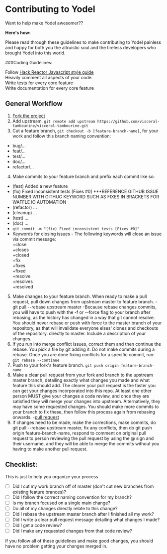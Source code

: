 # Contributing to Yodel

Want to help make Yodel awesomer??

**Here's how:**

Please read through these guidelines to make contributing to Yodel painless and happy for both you the altruistic
soul and the tireless developers who brought Yodel into this world. 

###Coding Guidelines:

Follow [Hack Reactor Javascript style guide](https://github.com/hackreactor-labs/style-guide)   
Heavily comment all aspects of your code.  
Write tests for every core feature  
Write documentation for every core feature  


## General Workflow

1. [Fork the project](https://help.github.com/fork-a-repo/)
2. Add upstream, `git remote add upstream https://github.com/visceral-tambourine/visceral-tambourine.git`  
3. Cut a feature branch, `git checkout -b [feature-branch-name]`, for your work and follow this branch naming convention:
  - bug/...
  - feat/...
  - test/...
  - doc/...
  - refactor/...
4. Make commits to your feature branch and prefix each commit like so: 
  - (feat) Added a new feature
  - (fix) Fixed inconsistent tests [Fixes #0] ***REFERENCE GITHUB ISSUE NUMBER WITH GITHUG KEYWORD SUCH AS FIXES IN BRACKETS FOR WAFFLE IO AUTOMATION
  - (refactor) ...
  - (cleanup) ...
  - (test) ...
  - (doc) ...
  - `git commit -m "(fix) Fixed inconsistent tests [Fixes #0]"`
  - Keywords for closing issues - The following keywords will close an issue via commit message:  
    +close  
    +closes  
    +closed  
    +fix  
    +fixes  
    +fixed  
    +resolve  
    +resolves  
    +resolved  
5. Make changes to your feature branch. When ready to make a pull request, pull down changes from upstream master to feature branch. 
  -git pull --rebase upstream master
  -Because rebase changes commits, you will have to push with the -f or --force flag to your branch after rebasing, as the history has changed in a way that git cannot resolve. You should never rebase or push with force to the master branch of your repository, as that will invalidate everyone elses' clones and checkouts of the repository.
   directly to master. Include a description of your changes.
6. If you run into merge conflict issues, correct them and then continue the rebase. You pick a file by git adding it. Do not make commits during a rebase. Once you are done fixing conflicts for a specific commit, run:
  `git rebase --continue`
7. Push to your fork's feature branch.
  `git push origin feature-branch-name`
8. Make a clear pull request from your fork and branch to the upstream master branch, detailing exactly what changes you made and what feature this should add. The clearer your pull request is the faster you can get your changes incorporated into this repo.  At least one other person MUST give your changes a code review, and once they are satisfied they will merge your changes into upstream. Alternatively, they may have some requested changes. You should make more commits to your branch to fix these, then follow this process again from rebasing onwards.
  -[pull request](https://help.github.com/articles/using-pull-requests/)
9. If changes need to be made, make the corrections, make commits, do  git pull --rebase upstream master, fix any conflicts, then do git push origin feature-branch-name, respond to comment on original pull request to person reviewing the pull request by using the @ sign and their username, and they will be able to merge the commits without you having to make another pull request.  

## Checklist:

This is just to help you organize your process

- [ ] Did I cut my work branch off of master (don't cut new branches from existing feature brances)?
- [ ] Did I follow the correct naming convention for my branch?
- [ ] Is my branch focused on a single main change?
- [ ] Do all of my changes directly relate to this change?
- [ ] Did I rebase the upstream master branch after I finished all my
  work?
- [ ] Did I write a clear pull request message detailing what changes I made?
- [ ] Did I get a code review?
- [ ] Did I make any requested changes from that code review?

If you follow all of these guidelines and make good changes, you should have
no problem getting your changes merged in.

